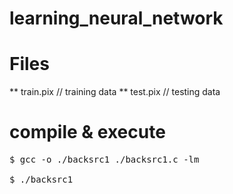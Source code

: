 # learning_neural_network

# Files
** train.pix  // training data
** test.pix   // testing data

# compile & execute
<pre>
$ gcc -o ./backsrc1 ./backsrc1.c -lm

$ ./backsrc1

</pre>

